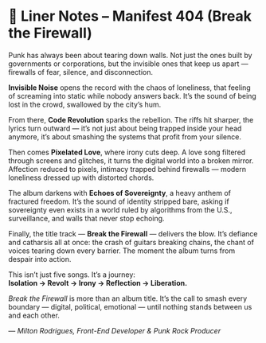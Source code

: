 # 📀 Liner Notes – Manifest 404 (Break the Firewall)

Punk has always been about tearing down walls. Not just the ones built by governments or corporations, but the invisible ones that keep us apart — firewalls of fear, silence, and disconnection.

**Invisible Noise** opens the record with the chaos of loneliness, that feeling of screaming into static while nobody answers back. It’s the sound of being lost in the crowd, swallowed by the city’s hum.

From there, **Code Revolution** sparks the rebellion. The riffs hit sharper, the lyrics turn outward — it’s not just about being trapped inside your head anymore, it’s about smashing the systems that profit from your silence.

Then comes **Pixelated Love**, where irony cuts deep. A love song filtered through screens and glitches, it turns the digital world into a broken mirror. Affection reduced to pixels, intimacy trapped behind firewalls — modern loneliness dressed up with distorted chords.

The album darkens with **Echoes of Sovereignty**, a heavy anthem of fractured freedom. It’s the sound of identity stripped bare, asking if sovereignty even exists in a world ruled by algorithms from the U.S., surveillance, and walls that never stop echoing.

Finally, the title track — **Break the Firewall** — delivers the blow. It’s defiance and catharsis all at once: the crash of guitars breaking chains, the chant of voices tearing down every barrier. The moment the album turns from despair into action.

This isn’t just five songs. It’s a journey:  
**Isolation → Revolt → Irony → Reflection → Liberation.**

_Break the Firewall_ is more than an album title. It’s the call to smash every boundary — digital, political, emotional — until nothing stands between us and each other.

— _Milton Rodrigues, Front-End Developer & Punk Rock Producer_
